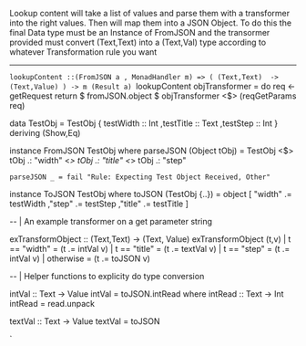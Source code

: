  Lookup content will take a list of values and parse them
    with a transformer into the right values.  Then will map them
    into a JSON Object.
    To do this the final Data type must be an Instance of FromJSON and
    the transormer provided must convert (Text,Text) into a (Text,Val) type
    according to whatever Transformation rule you want


***


              
`lookupContent ::(FromJSON a , MonadHandler m) => ( (Text,Text)  -> (Text,Value) ) -> m (Result a)
`lookupContent objTransformer = do 
  req <- getRequest
  return $ fromJSON.object $ objTransformer <$> (reqGetParams req) 

 
data TestObj =  TestObj { testWidth :: Int
                          ,testTitle :: Text 
                          ,testStep :: Int 
                        }
             deriving (Show,Eq)

instance FromJSON TestObj where 
    parseJSON (Object tObj) = TestObj <$> 
                          tObj .: "width" <*> 
                          tObj .: "title" <*> 
                          tObj .: "step" 

    parseJSON _ = fail "Rule: Expecting Test Object Received, Other"

instance ToJSON TestObj where 
    toJSON (TestObj {..}) = object 
                        [ 
                         "width" .= testWidth 
                         ,"step" .= testStep
                         ,"title" .= testTitle 
                         ]


-- | An example transformer on a get parameter string

exTransformObject :: (Text,Text) -> (Text, Value)
exTransformObject (t,v)
  | t == "width" = (t .= intVal v)
  | t == "title" = (t .=  textVal v)
  | t == "step"  = (t .=  intVal v)
  | otherwise = (t .= toJSON v)


-- | Helper functions to explicity do type conversion 

intVal :: Text -> Value
intVal = toJSON.intRead
         where
           intRead :: Text -> Int
           intRead = read.unpack


                     
textVal :: Text -> Value
textVal = toJSON

`